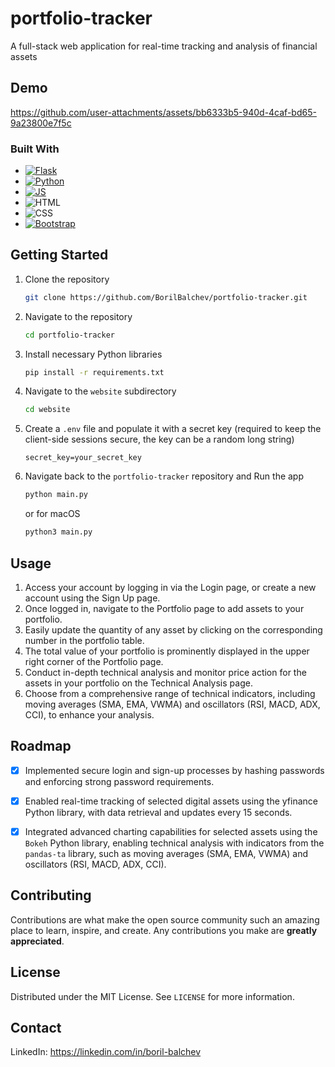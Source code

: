 # portfolio-tracker
A full-stack web application for real-time tracking and analysis of financial assets

## Demo

https://github.com/user-attachments/assets/bb6333b5-940d-4caf-bd65-9a23800e7f5c

### Built With

* [![Flask][Flask-icon]][Flask-url]
* [![Python][Python-icon]][Python-url]
* [![JS][JS-icon]][JS-url]
* ![HTML][HTML-icon]
* ![CSS][CSS-icon]
* [![Bootstrap][Bootstrap.com]][Bootstrap-url]



<!-- GETTING STARTED -->
## Getting Started

1. Clone the repository
   ```sh
   git clone https://github.com/BorilBalchev/portfolio-tracker.git
   ```
2. Navigate to the repository
   ```sh
   cd portfolio-tracker
   ```
3. Install necessary Python libraries
   ```sh
   pip install -r requirements.txt
   ```
4. Navigate to the `website` subdirectory
   ```sh
   cd website
   ```
5. Create a `.env` file and populate it with a secret key (required to keep the client-side sessions secure, the key can be a random long string)
   ```env
   secret_key=your_secret_key
   ```
6. Navigate back to the `portfolio-tracker` repository and Run the app
   ```sh
   python main.py
   ```
   or for macOS
   ```sh
   python3 main.py
   ```



<!-- USAGE EXAMPLES -->
## Usage

1. Access your account by logging in via the Login page, or create a new account using the Sign Up page.
2. Once logged in, navigate to the Portfolio page to add assets to your portfolio.
3. Easily update the quantity of any asset by clicking on the corresponding number in the portfolio table.
4. The total value of your portfolio is prominently displayed in the upper right corner of the Portfolio page.
5. Conduct in-depth technical analysis and monitor price action for the assets in your portfolio on the Technical Analysis page.
6. Choose from a comprehensive range of technical indicators, including moving averages (SMA, EMA, VWMA) and oscillators (RSI, MACD, ADX, CCI), to enhance your analysis.



<!-- ROADMAP -->
## Roadmap

- [x] Implemented secure login and sign-up processes by hashing passwords and enforcing strong password requirements.
- [x] Enabled real-time tracking of selected digital assets using the yfinance Python library, with data retrieval and updates every 15 seconds.
- [x] Integrated advanced charting capabilities for selected assets using the `Bokeh` Python library, enabling technical analysis with indicators from the `pandas-ta` library, such as moving averages (SMA, EMA, VWMA) and oscillators (RSI, MACD, ADX, CCI).



<!-- CONTRIBUTING -->
## Contributing

Contributions are what make the open source community such an amazing place to learn, inspire, and create. Any contributions you make are **greatly appreciated**.



<!-- LICENSE -->
## License

Distributed under the MIT License. See `LICENSE` for more information.



<!-- CONTACT -->
## Contact

LinkedIn: https://linkedin.com/in/boril-balchev


<!-- Links -->
[Flask-icon]: https://img.shields.io/badge/flask-%23000.svg?style=for-the-badge&logo=flask&logoColor=white
[Flask-url]: https://flask.palletsprojects.com/en/3.0.x/
[Python-icon]: https://img.shields.io/badge/python-3670A0?style=for-the-badge&logo=python&logoColor=ffdd54
[Python-url]: https://www.python.org
[JS-icon]: https://img.shields.io/badge/javascript-%23323330.svg?style=for-the-badge&logo=javascript&logoColor=%23F7DF1E
[JS-url]: https://www.oracle.com/developer/javascript/
[HTML-icon]: https://img.shields.io/badge/html5-%23E34F26.svg?style=for-the-badge&logo=html5&logoColor=white
[CSS-icon]: https://img.shields.io/badge/css3-%231572B6.svg?style=for-the-badge&logo=css3&logoColor=white
[Bootstrap.com]: https://img.shields.io/badge/Bootstrap-563D7C?style=for-the-badge&logo=bootstrap&logoColor=white
[Bootstrap-url]: https://getbootstrap.com
